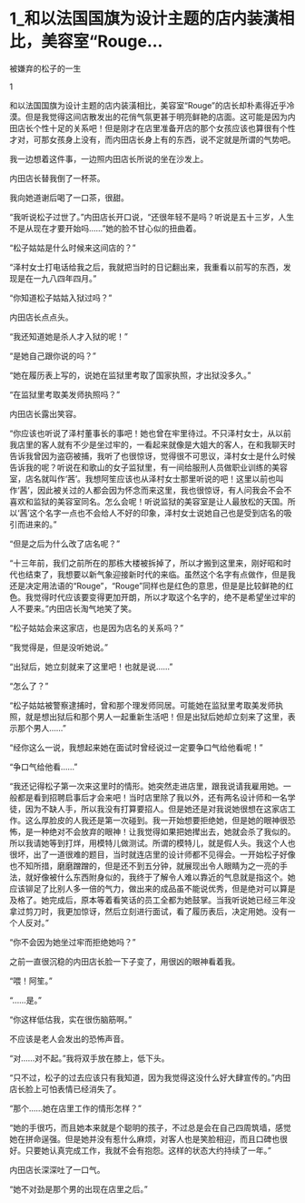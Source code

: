 # 1_和以法国国旗为设计主题的店内装潢相比，美容室“Rouge...

被嫌弃的松子的一生

1

和以法国国旗为设计主题的店内装潢相比，美容室“Rouge”的店长却朴素得近乎冷漠。但是我觉得这间店散发出的花俏气氛更甚于明亮鲜艳的店面。这可能是因为内田店长个性十足的关系吧！但是刚才在店里准备开店的那个女孩应该也算很有个性才对，可那女孩身上没有，而内田店长身上有的东西，说不定就是所谓的气势吧。

我一边想着这件事，一边照内田店长所说的坐在沙发上。

内田店长替我倒了一杯茶。

我向她道谢后喝了一口茶，很甜。

“我听说松子过世了。”内田店长开口说，“还很年轻不是吗？听说是五十三岁，人生不是从现在才要开始吗……”她的脸不甘心似的扭曲着。

“松子姑姑是什么时候来这间店的？”

“泽村女士打电话给我之后，我就把当时的日记翻出来，我重看以前写的东西，发现是在一九八四年四月。”

“你知道松子姑姑入狱过吗？”

内田店长点点头。

“我还知道她是杀人才入狱的呢！”

“是她自己跟你说的吗？”

“她在履历表上写的，说她在监狱里考取了国家执照，才出狱没多久。”

“在监狱里考取美发师执照吗？”

内田店长露出笑容。

“你应该也听说了泽村董事长的事吧！她也曾在牢里待过。不只泽村女士，从以前我店里的客人就有不少是坐过牢的，一看起来就像是大姐大的客人，在和我聊天时告诉我曾因为盗窃被捕，我听了也很惊讶，觉得很不可思议，泽村女士是什么时候告诉我的呢？听说在和歌山的女子监狱里，有一间给服刑人员做职业训练的美容室，店名就叫作‘茜’。我想阿笙应该也从泽村女士那里听说的吧！这里以前也叫作‘茜’，因此被关过的人都会因为怀念而来这里，我也很惊讶，有人问我会不会不喜欢和监狱的美容室同名。怎么会呢！听说监狱的美容室是让人最放松的天国。所以‘茜’这个名字一点也不会给人不好的印象，泽村女士说她自己也是受到店名的吸引而进来的。”

“但是之后为什么改了店名呢？”

“十三年前，我们之前所在的那栋大楼被拆掉了，所以才搬到这里来，刚好昭和时代也结束了，我想要以新气象迎接新时代的来临。虽然这个名字有点做作，但是我还是决定用法语的“Rouge”，“Rouge”同样也是红色的意思，但是是比较鲜艳的红色。我觉得时代应该要变得更加开朗，所以才取这个名字的，绝不是希望坐过牢的人不要来。”内田店长淘气地笑了笑。

“松子姑姑会来这家店，也是因为店名的关系吗？”

“我觉得是，但是没听她说。”

“出狱后，她立刻就来了这里吧！也就是说……”

“怎么了？”

“松子姑姑被警察逮捕时，曾和那个理发师同居。可能她在监狱里考取美发师执照，就是想出狱后和那个男人一起重新生活吧！但是出狱后她却立刻来了这里，表示那个男人……”

“经你这么一说，我想起来她在面试时曾经说过一定要争口气给他看呢！”

“争口气给他看……”

“我还记得松子第一次来这里时的情形。她突然走进店里，跟我说请我雇用她。一般都是看到招聘启事后才会来吧！当时店里除了我以外，还有两名设计师和一名学徒，因为不缺人手，所以我没有打算要招人。但是她还是对我说她很想在这家店工作。这么厚脸皮的人我还是第一次碰到。我一开始想要拒绝她，但是她的眼神很恐怖，是一种绝对不会放弃的眼神！让我觉得如果把她撵出去，她就会杀了我似的。所以我请她等到打烊，用模特儿做测试。所谓的模特儿，就是假人头。我这个人也很坏，出了一道很难的题目，当时就连店里的设计师都不见得会。一开始松子好像也不知所措，磨磨蹭蹭的，但是还不到五分钟，就展现出令人眼睛为之一亮的手法，就好像被什么东西附身似的，我终于了解令人难以靠近的气息就是指这个。她应该铆足了比别人多一倍的气力，做出来的成品虽不能说优秀，但是绝对可以算是及格了。她完成后，原本等着看笑话的员工全都为她鼓掌。当我听说她已经三年没拿过剪刀时，我更加惊讶，然后立刻进行面试，看了履历表后，决定用她。没有一个人反对。”

“你不会因为她坐过牢而拒绝她吗？”

之前一直很沉稳的内田店长脸一下子变了，用很凶的眼神看着我。

“喂！阿笙。”

“……是。”

“你这样低估我，实在很伤脑筋啊。”

不应该是老人会发出的恐怖声音。

“对……对不起。”我将双手放在膝上，低下头。

“只不过，松子的过去应该只有我知道，因为我觉得这没什么好大肆宣传的。”内田店长脸上可怕表情已经消失了。

“那个……她在店里工作的情形怎样？”

“她的手很巧，而且她本来就是个聪明的孩子，不过总是会在自己四周筑墙，感觉她在拼命逞强。但是她并没有惹什么麻烦，对客人也是笑脸相迎，而且口碑也很好。只要她认真完成工作，我就不会有抱怨。这样的状态大约持续了一年。”

内田店长深深吐了一口气。

“她不对劲是那个男的出现在店里之后。”